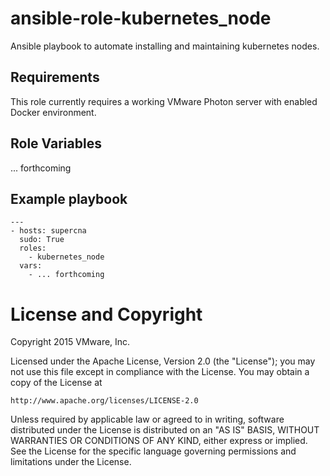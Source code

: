 # ansible-role-kubernetes_node

Ansible playbook to automate installing and maintaining kubernetes nodes.

## Requirements

This role currently requires a working VMware Photon server with enabled Docker environment.

## Role Variables

... forthcoming

## Example playbook

```
---
- hosts: supercna
  sudo: True
  roles:
    - kubernetes_node
  vars:
    - ... forthcoming
```

# License and Copyright
 
Copyright 2015 VMware, Inc.

Licensed under the Apache License, Version 2.0 (the "License");
you may not use this file except in compliance with the License.
You may obtain a copy of the License at

    http://www.apache.org/licenses/LICENSE-2.0

Unless required by applicable law or agreed to in writing, software
distributed under the License is distributed on an "AS IS" BASIS,
WITHOUT WARRANTIES OR CONDITIONS OF ANY KIND, either express or implied.
See the License for the specific language governing permissions and
limitations under the License.

